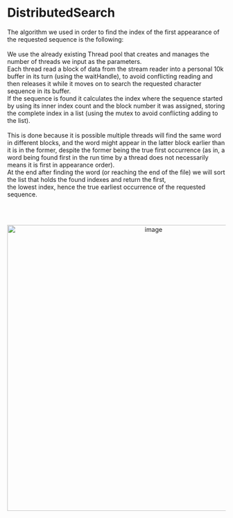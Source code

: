# DistributedSearch

The algorithm we used in order to find the index of the first appearance of the requested sequence is the following:</br></br>
We use the already existing Thread pool that creates and manages the number of threads we input as the parameters.</br>
Each thread read a block of data from the stream reader into a personal 10k buffer in its turn (using the waitHandle), to avoid conflicting reading and then releases it while it moves on to search the requested character sequence in its buffer.</br>
If the sequence is found it calculates the index where the sequence started by using its inner index count and the block number it was assigned, storing the complete index in a list (using the mutex to avoid conflicting adding to the list).</br></br>
This is done because it is possible multiple threads will find the same word in different blocks, and the word might appear in the latter block earlier than it is in the former, despite the former being the true first occurrence (as in, a word being found first in the run time by a thread does not necessarily means it is first in appearance order).</br>
At the end after finding the word (or reaching the end of the file) we will sort the list that holds the found indexes and return the first,</br> the lowest index, hence the true
earliest occurrence of the requested sequence.

</br></br>


<p align="center">
<img width="659" alt="image" src="https://user-images.githubusercontent.com/81624047/196717609-d3ad3c5a-7ab5-4703-b719-ca4b608ab5c3.png">
</p>
